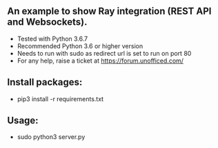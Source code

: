 ## An example to show Ray integration (REST API and Websockets).

- Tested with Python 3.6.7
- Recommended Python 3.6 or higher version
- Needs to run with sudo as redirect url is set to run on port 80
- For any help, raise a ticket at https://forum.unofficed.com/

## Install packages:
- pip3 install -r requirements.txt

## Usage:
- sudo python3 server.py
